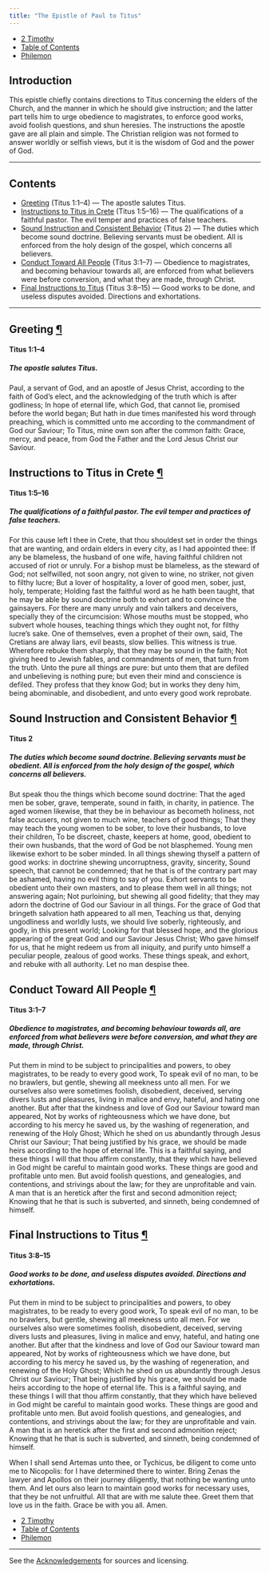 ```yaml
---
title: "The Epistle of Paul to Titus"
---
```


<ul class="nav my-3">
  <li class="nav-item"><a class="nav-link" href="./2-timothy.html">2 Timothy</a></li>
  <li class="nav-item"><a class="nav-link" href="./">Table of Contents</a></li>
  <li class="nav-item"><a class="nav-link" href="./philemon.html">Philemon</a></li>
</ul>

<h2 id="introduction">Introduction</h2>

This epistle chiefly contains directions to Titus concerning the elders of the Church, and the manner in which he should give instruction; and the latter part tells him to urge obedience to magistrates, to enforce good works, avoid foolish questions, and shun heresies. The instructions the apostle gave are all plain and simple. The Christian religion was not formed to answer worldly or selfish views, but it is the wisdom of God and the power of God.

-----



## Contents

- [Greeting](#greeting-11) (Titus 1:1–4) — The apostle salutes Titus.
- [Instructions to Titus in Crete](#instructions-to-titus-in-crete) (Titus 1:5–16) — The qualifications of a faithful pastor. The evil temper and practices of false teachers.
- [Sound Instruction and Consistent Behavior](#sound-instruction-and-consistent-behavior) (Titus 2) — The duties which become sound doctrine. Believing servants must be obedient. All is enforced from the holy design of the gospel, which concerns all believers.
- [Conduct Toward All People](#conduct-toward-all-people) (Titus 3:1–7) — Obedience to magistrates, and becoming behaviour towards all, are enforced from what believers were before conversion, and what they are made, through Christ.
- [Final Instructions to Titus](#final-instructions-to-titus) (Titus 3:8–15) — Good works to be done, and useless disputes avoided. Directions and exhortations.

-----

<h2 class="heading" id="greeting-11">Greeting <a class="marker" href="#greeting-11">¶</a></h2>

<h4 class="passage">Titus 1:1–4</h4>

<h5 class="themes">The apostle salutes Titus.</h5>

<p>Paul, a servant of God, and an apostle of Jesus Christ, according to the faith of God’s elect, and the acknowledging of the truth which is after godliness; In hope of eternal life, which God, that cannot lie, promised before the world began; But hath in due times manifested his word through preaching, which is committed unto me according to the commandment of God our Saviour; To Titus, mine own son after the common faith: Grace, mercy, and peace, from God the Father and the Lord Jesus Christ our Saviour.</p>

<h2 class="heading" id="instructions-to-titus-in-crete">Instructions to Titus in Crete <a class="marker" href="#instructions-to-titus-in-crete">¶</a></h2>

<h4 class="passage">Titus 1:5–16</h4>

<h5 class="themes">The qualifications of a faithful pastor. The evil temper and practices of false teachers.</h5>

<p>For this cause left I thee in Crete, that thou shouldest set in order the things that are wanting, and ordain elders in every city, as I had appointed thee: If any be blameless, the husband of one wife, having faithful children not accused of riot or unruly. For a bishop must be blameless, as the steward of God; not selfwilled, not soon angry, not given to wine, no striker, not given to filthy lucre; But a lover of hospitality, a lover of good men, sober, just, holy, temperate; Holding fast the faithful word as he hath been taught, that he may be able by sound doctrine both to exhort and to convince the gainsayers. For there are many unruly and vain talkers and deceivers, specially they of the circumcision: Whose mouths must be stopped, who subvert whole houses, teaching things which they ought not, for filthy lucre’s sake. One of themselves, even a prophet of their own, said, The Cretians are alway liars, evil beasts, slow bellies. This witness is true. Wherefore rebuke them sharply, that they may be sound in the faith; Not giving heed to Jewish fables, and commandments of men, that turn from the truth. Unto the pure all things are pure: but unto them that are defiled and unbelieving is nothing pure; but even their mind and conscience is defiled. They profess that they know God; but in works they deny him, being abominable, and disobedient, and unto every good work reprobate.</p>

<h2 class="heading" id="sound-instruction-and-consistent-behavior">Sound Instruction and Consistent Behavior <a class="marker" href="#sound-instruction-and-consistent-behavior">¶</a></h2>

<h4 class="passage">Titus 2</h4>

<h5 class="themes">The duties which become sound doctrine. Believing servants must be obedient. All is enforced from the holy design of the gospel, which concerns all believers.</h5>

<p>But speak thou the things which become sound doctrine: That the aged men be sober, grave, temperate, sound in faith, in charity, in patience. The aged women likewise, that they be in behaviour as becometh holiness, not false accusers, not given to much wine, teachers of good things; That they may teach the young women to be sober, to love their husbands, to love their children, To be discreet, chaste, keepers at home, good, obedient to their own husbands, that the word of God be not blasphemed. Young men likewise exhort to be sober minded. In all things shewing thyself a pattern of good works: in doctrine shewing uncorruptness, gravity, sincerity, Sound speech, that cannot be condemned; that he that is of the contrary part may be ashamed, having no evil thing to say of you. Exhort servants to be obedient unto their own masters, and to please them well in all things; not answering again; Not purloining, but shewing all good fidelity; that they may adorn the doctrine of God our Saviour in all things. For the grace of God that bringeth salvation hath appeared to all men, Teaching us that, denying ungodliness and worldly lusts, we should live soberly, righteously, and godly, in this present world; Looking for that blessed hope, and the glorious appearing of the great God and our Saviour Jesus Christ; Who gave himself for us, that he might redeem us from all iniquity, and purify unto himself a peculiar people, zealous of good works. These things speak, and exhort, and rebuke with all authority. Let no man despise thee.</p>

<h2 class="heading" id="conduct-toward-all-people">Conduct Toward All People <a class="marker" href="#conduct-toward-all-people">¶</a></h2>

<h4 class="passage">Titus 3:1–7</h4>

<h5 class="themes">Obedience to magistrates, and becoming behaviour towards all, are enforced from what believers were before conversion, and what they are made, through Christ.</h5>

<p>Put them in mind to be subject to principalities and powers, to obey magistrates, to be ready to every good work, To speak evil of no man, to be no brawlers, but gentle, shewing all meekness unto all men. For we ourselves also were sometimes foolish, disobedient, deceived, serving divers lusts and pleasures, living in malice and envy, hateful, and hating one another. But after that the kindness and love of God our Saviour toward man appeared, Not by works of righteousness which we have done, but according to his mercy he saved us, by the washing of regeneration, and renewing of the Holy Ghost; Which he shed on us abundantly through Jesus Christ our Saviour; That being justified by his grace, we should be made heirs according to the hope of eternal life. This is a faithful saying, and these things I will that thou affirm constantly, that they which have believed in God might be careful to maintain good works. These things are good and profitable unto men. But avoid foolish questions, and genealogies, and contentions, and strivings about the law; for they are unprofitable and vain. A man that is an heretick after the first and second admonition reject; Knowing that he that is such is subverted, and sinneth, being condemned of himself.</p>

<h2 class="heading" id="final-instructions-to-titus">Final Instructions to Titus <a class="marker" href="#final-instructions-to-titus">¶</a></h2>

<h4 class="passage">Titus 3:8–15</h4>

<h5 class="themes">Good works to be done, and useless disputes avoided. Directions and exhortations.</h5>

<p>Put them in mind to be subject to principalities and powers, to obey magistrates, to be ready to every good work, To speak evil of no man, to be no brawlers, but gentle, shewing all meekness unto all men. For we ourselves also were sometimes foolish, disobedient, deceived, serving divers lusts and pleasures, living in malice and envy, hateful, and hating one another. But after that the kindness and love of God our Saviour toward man appeared, Not by works of righteousness which we have done, but according to his mercy he saved us, by the washing of regeneration, and renewing of the Holy Ghost; Which he shed on us abundantly through Jesus Christ our Saviour; That being justified by his grace, we should be made heirs according to the hope of eternal life. This is a faithful saying, and these things I will that thou affirm constantly, that they which have believed in God might be careful to maintain good works. These things are good and profitable unto men. But avoid foolish questions, and genealogies, and contentions, and strivings about the law; for they are unprofitable and vain. A man that is an heretick after the first and second admonition reject; Knowing that he that is such is subverted, and sinneth, being condemned of himself.</p>

<p>When I shall send Artemas unto thee, or Tychicus, be diligent to come unto me to Nicopolis: for I have determined there to winter. Bring Zenas the lawyer and Apollos on their journey diligently, that nothing be wanting unto them. And let ours also learn to maintain good works for necessary uses, that they be not unfruitful. All that are with me salute thee. Greet them that love us in the faith. Grace be with you all. Amen.</p>

<ul class="nav my-3">
  <li class="nav-item"><a class="nav-link" href="./2-timothy.html">2 Timothy</a></li>
  <li class="nav-item"><a class="nav-link" href="./">Table of Contents</a></li>
  <li class="nav-item"><a class="nav-link" href="./philemon.html">Philemon</a></li>
</ul>

---

<div class="small-print">
<p>See the <a href="./acknowledgements.html">Acknowledgements</a> for sources and licensing.</p>
</div>